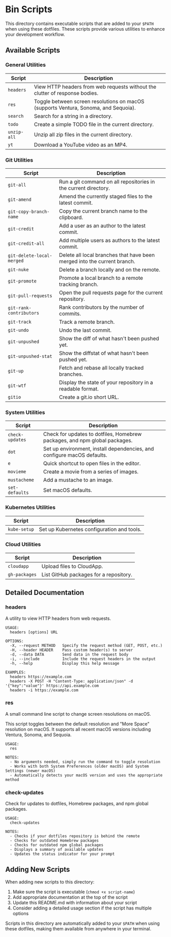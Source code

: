 # Bin Scripts

This directory contains executable scripts that are added to your `$PATH` when using these dotfiles. These scripts provide various utilities to enhance your development workflow.

## Available Scripts

### General Utilities

| Script | Description |
|--------|-------------|
| `headers` | View HTTP headers from web requests without the clutter of response bodies. |
| `res` | Toggle between screen resolutions on macOS (supports Ventura, Sonoma, and Sequoia). |
| `search` | Search for a string in a directory. |
| `todo` | Create a simple TODO file in the current directory. |
| `unzip-all` | Unzip all zip files in the current directory. |
| `yt` | Download a YouTube video as an MP4. |

### Git Utilities

| Script | Description |
|--------|-------------|
| `git-all` | Run a git command on all repositories in the current directory. |
| `git-amend` | Amend the currently staged files to the latest commit. |
| `git-copy-branch-name` | Copy the current branch name to the clipboard. |
| `git-credit` | Add a user as an author to the latest commit. |
| `git-credit-all` | Add multiple users as authors to the latest commit. |
| `git-delete-local-merged` | Delete all local branches that have been merged into the current branch. |
| `git-nuke` | Delete a branch locally and on the remote. |
| `git-promote` | Promote a local branch to a remote tracking branch. |
| `git-pull-requests` | Open the pull requests page for the current repository. |
| `git-rank-contributors` | Rank contributors by the number of commits. |
| `git-track` | Track a remote branch. |
| `git-undo` | Undo the last commit. |
| `git-unpushed` | Show the diff of what hasn't been pushed yet. |
| `git-unpushed-stat` | Show the diffstat of what hasn't been pushed yet. |
| `git-up` | Fetch and rebase all locally tracked branches. |
| `git-wtf` | Display the state of your repository in a readable format. |
| `gitio` | Create a git.io short URL. |

### System Utilities

| Script | Description |
|--------|-------------|
| `check-updates` | Check for updates to dotfiles, Homebrew packages, and npm global packages. |
| `dot` | Set up environment, install dependencies, and configure macOS defaults. |
| `e` | Quick shortcut to open files in the editor. |
| `movieme` | Create a movie from a series of images. |
| `mustacheme` | Add a mustache to an image. |
| `set-defaults` | Set macOS defaults. |

### Kubernetes Utilities

| Script | Description |
|--------|-------------|
| `kube-setup` | Set up Kubernetes configuration and tools. |

### Cloud Utilities

| Script | Description |
|--------|-------------|
| `cloudapp` | Upload files to CloudApp. |
| `gh-packages` | List GitHub packages for a repository. |

## Detailed Documentation

### headers

A utility to view HTTP headers from web requests.

```
USAGE:
  headers [options] URL

OPTIONS:
  -X, --request METHOD   Specify the request method (GET, POST, etc.)
  -H, --header HEADER    Pass custom header(s) to server
  -d, --data DATA        Send data in the request body
  -i, --include          Include the request headers in the output
  -h, --help             Display this help message

EXAMPLES:
  headers https://example.com
  headers -X POST -H "Content-Type: application/json" -d '{"key":"value"}' https://api.example.com
  headers -i https://example.com
```

### res

A small command line script to change screen resolutions on macOS.

This script toggles between the default resolution and "More Space" resolution on macOS. It supports all recent macOS versions including Ventura, Sonoma, and Sequoia.

```
USAGE:
  res

NOTES:
  - No arguments needed, simply run the command to toggle resolution
  - Works with both System Preferences (older macOS) and System Settings (newer macOS)
  - Automatically detects your macOS version and uses the appropriate method
```

### check-updates

Check for updates to dotfiles, Homebrew packages, and npm global packages.

```
USAGE:
  check-updates

NOTES:
  - Checks if your dotfiles repository is behind the remote
  - Checks for outdated Homebrew packages
  - Checks for outdated npm global packages
  - Displays a summary of available updates
  - Updates the status indicator for your prompt
```

## Adding New Scripts

When adding new scripts to this directory:

1. Make sure the script is executable (`chmod +x script-name`)
2. Add appropriate documentation at the top of the script
3. Update this README.md with information about your script
4. Consider adding a detailed usage section if the script has multiple options

Scripts in this directory are automatically added to your `$PATH` when using these dotfiles, making them available from anywhere in your terminal. 